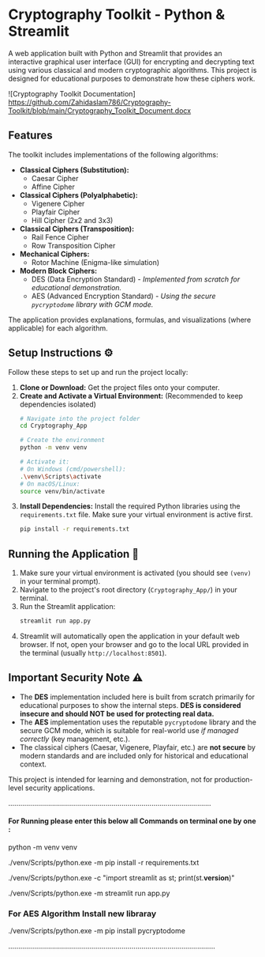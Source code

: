 # Cryptography Toolkit - Python & Streamlit

A web application built with Python and Streamlit that provides an interactive graphical user interface (GUI) for encrypting and decrypting text using various classical and modern cryptographic algorithms. This project is designed for educational purposes to demonstrate how these ciphers work.

![Cryptography Toolkit Documentation]
https://github.com/Zahidaslam786/Cryptography-Toolkit/blob/main/Cryptography_Toolkit_Document.docx

## Features 

The toolkit includes implementations of the following algorithms:

* **Classical Ciphers (Substitution):**
    * Caesar Cipher
    * Affine Cipher
* **Classical Ciphers (Polyalphabetic):**
    * Vigenere Cipher
    * Playfair Cipher
    * Hill Cipher (2x2 and 3x3)
* **Classical Ciphers (Transposition):**
    * Rail Fence Cipher
    * Row Transposition Cipher
* **Mechanical Ciphers:**
    * Rotor Machine (Enigma-like simulation)
* **Modern Block Ciphers:**
    * DES (Data Encryption Standard) - *Implemented from scratch for educational demonstration.*
    * AES (Advanced Encryption Standard) - *Using the secure `pycryptodome` library with GCM mode.*

The application provides explanations, formulas, and visualizations (where applicable) for each algorithm.

## Setup Instructions ⚙️

Follow these steps to set up and run the project locally:

1.  **Clone or Download:** Get the project files onto your computer.
2.  **Create and Activate a Virtual Environment:**
    (Recommended to keep dependencies isolated)
    ```bash
    # Navigate into the project folder
    cd Cryptography_App

    # Create the environment
    python -m venv venv

    # Activate it:
    # On Windows (cmd/powershell):
    .\venv\Scripts\activate
    # On macOS/Linux:
    source venv/bin/activate
    ```
3.  **Install Dependencies:**
    Install the required Python libraries using the `requirements.txt` file. Make sure your virtual environment is active first.
    ```bash
    pip install -r requirements.txt
    ```

## Running the Application 🚀

1.  Make sure your virtual environment is activated (you should see `(venv)` in your terminal prompt).
2.  Navigate to the project's root directory (`Cryptography_App/`) in your terminal.
3.  Run the Streamlit application:
    ```bash
    streamlit run app.py
    ```
4.  Streamlit will automatically open the application in your default web browser. If not, open your browser and go to the local URL provided in the terminal (usually `http://localhost:8501`).

## Important Security Note ⚠️

* The **DES** implementation included here is built from scratch primarily for educational purposes to show the internal steps. **DES is considered insecure and should NOT be used for protecting real data.**
* The **AES** implementation uses the reputable `pycryptodome` library and the secure GCM mode, which is suitable for real-world use *if managed correctly* (key management, etc.).
* The classical ciphers (Caesar, Vigenere, Playfair, etc.) are **not secure** by modern standards and are included only for historical and educational context.

This project is intended for learning and demonstration, not for production-level security applications.

......................................................................................................
#### For Running please enter this below all Commands on terminal one by one :
python -m venv venv

./venv/Scripts/python.exe -m pip install -r requirements.txt

./venv/Scripts/python.exe -c "import streamlit as st; print(st.__version__)"

./venv/Scripts/python.exe -m streamlit run app.py


### For AES Algorithm Install new libraray

./venv/Scripts/python.exe -m pip install pycryptodome   


........................................................................................................
